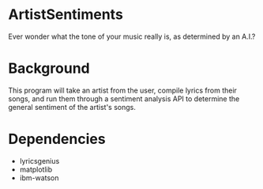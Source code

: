 # ArtistSentiments

Ever wonder what the tone of your music really is, as determined by an A.I.?

# Background

This program will take an artist from the user, compile lyrics from their songs, and run them through a sentiment analysis API to determine the general sentiment of the artist's songs.

# Dependencies

* lyricsgenius
* matplotlib
* ibm-watson
